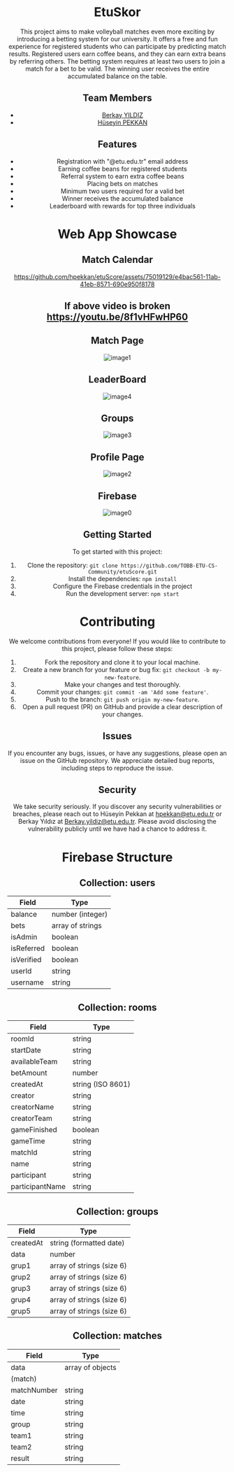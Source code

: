 <div align="center">
 
# EtuSkor

<p>This project aims to make volleyball matches even more exciting by introducing a betting system for our university. It offers a free and fun experience for registered students who can participate by predicting match results. Registered users earn coffee beans, and they can earn extra beans by referring others. The betting system requires at least two users to join a match for a bet to be valid. The winning user receives the entire accumulated balance on the table.</p>

 <h2>Team Members</h2>
<ul>
  <li> <a href="https://github.com/berykay">Berkay YILDIZ</a></li>
  <li> <a href="https://github.com/hpekkan">Hüseyin PEKKAN</a></li>
 
</ul>
<h2>Features</h2>
<ul>
  <li>Registration with "@etu.edu.tr" email address</li>
  <li>Earning coffee beans for registered students</li>
  <li>Referral system to earn extra coffee beans</li>
  <li>Placing bets on matches</li>
  <li>Minimum two users required for a valid bet</li>
  <li>Winner receives the accumulated balance</li>
  <li>Leaderboard with rewards for top three individuals</li>
</ul>

# Web App Showcase


<h2>Match Calendar</h2>

https://github.com/hpekkan/etuScore/assets/75019129/e4bac561-11ab-41eb-8571-690e950f8178

## <p align="center"> If above video is broken <a hef="https://youtu.be/8f1vHFwHP60"> https://youtu.be/8f1vHFwHP60</a> </p>

<h2>Match Page</h2>

![image1](https://github.com/hpekkan/etuScore/assets/75019129/f28eaa17-d2ab-4952-a626-94ad3fce75de)


<h2>LeaderBoard</h2>

![image4](https://github.com/hpekkan/etuScore/assets/75019129/ca7e8577-7e06-4872-8ef0-cc09fba24e56)

<h2>Groups</h2>

![image3](https://github.com/hpekkan/etuScore/assets/75019129/9ce16494-1db5-4fd2-a1c4-e7b17728d316)

<h2>Profile Page</h2>

![image2](https://github.com/hpekkan/etuScore/assets/75019129/1d6dd389-303c-4046-82ce-0b6603e50c31)

<h2>Firebase</h2>

![image0](https://github.com/hpekkan/etuScore/assets/75019129/67ab92c9-388d-4695-b0d8-820248668baa)



<h2>Getting Started</h2>
<p>To get started with this project:</p>
<ol>
  <li>Clone the repository: <code>git clone https://github.com/TOBB-ETU-CS-Community/etuScore.git</code></li>
  <li>Install the dependencies: <code>npm install</code></li>
  <li>Configure the Firebase credentials in the project</li>
  <li>Run the development server: <code>npm start</code></li>
</ol>
  
# Contributing

<p>We welcome contributions from everyone! If you would like to contribute to this project, please follow these steps:</p>
<ol>
  <li>Fork the repository and clone it to your local machine.</li>
  <li>Create a new branch for your feature or bug fix: <code>git checkout -b my-new-feature</code>.</li>
  <li>Make your changes and test thoroughly.</li>
  <li>Commit your changes: <code>git commit -am 'Add some feature'</code>.</li>
  <li>Push to the branch: <code>git push origin my-new-feature</code>.</li>
  <li>Open a pull request (PR) on GitHub and provide a clear description of your changes.</li>
</ol>

<h2>Issues</h2>

<p>If you encounter any bugs, issues, or have any suggestions, please open an issue on the GitHub repository. We appreciate detailed bug reports, including steps to reproduce the issue.</p>

<h2>Security</h2>

<p>We take security seriously. If you discover any security vulnerabilities or breaches, please reach out to Hüseyin Pekkan at <a href="mailto:hpekkan@etu.edu.tr">hpekkan@etu.edu.tr</a> or Berkay Yıldız at <a href="mailto:Berkay.yildiz@etu.edu.tr">Berkay.yildiz@etu.edu.tr</a>. Please avoid disclosing the vulnerability publicly until we have had a chance to address it.</p>

# Firebase Structure

## Collection: users

| Field         | Type                   |
|---------------|------------------------|
| balance       | number (integer)       |
| bets          | array of strings       |
| isAdmin       | boolean                |
| isReferred    | boolean                |
| isVerified    | boolean                |
| userId        | string                 |
| username      | string                 |

## Collection: rooms

| Field          | Type                 |
|----------------|----------------------|
| roomId         | string               |
| startDate      | string               |
| availableTeam  | string               |
| betAmount      | number               |
| createdAt      | string (ISO 8601)    |
| creator        | string               |
| creatorName    | string               |
| creatorTeam    | string               |
| gameFinished   | boolean              |
| gameTime       | string               |
| matchId        | string               |
| name           | string               |
| participant    | string               |
| participantName| string               |

## Collection: groups

| Field      | Type                      |
|------------|---------------------------|
| createdAt  | string (formatted date)   |
| data       | number                    |
| grup1      | array of strings (size 6) |
| grup2      | array of strings (size 6) |
| grup3      | array of strings (size 6) |
| grup4      | array of strings (size 6) |
| grup5      | array of strings (size 6) |

## Collection: matches

| Field       | Type                |
|-------------|---------------------|
| data        | array of objects    |
| (match)     |                     |
| matchNumber | string              |
| date        | string              |
| time        | string              |
| group       | string              |
| team1       | string              |
| team2       | string              |
| result      | string              |



</div>
